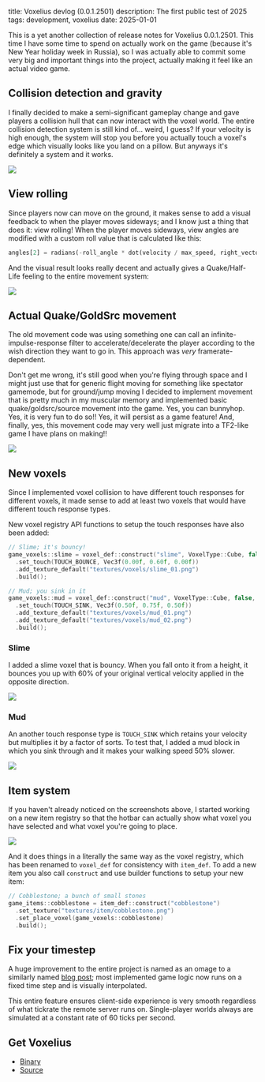 title: Voxelius devlog (0.0.1.2501)
description: The first public test of 2025
tags: development, voxelius
date: 2025-01-01

This is a yet another collection of release notes for Voxelius 0.0.1.2501. This time I have some time to spend on actually work on the game (because it's New Year holiday week in Russia), so I was actually able to commit some very big and important things into the project, actually making it feel like an actual video game.  

## Collision detection and gravity
I finally decided to make a semi-significant gameplay change and gave players a collision hull that can now interact with the voxel world. The entire collision detection system is still kind of... weird, I guess? If your velocity is high enough, the system will stop you before you actually touch a voxel's edge which visually looks like you land on a pillow. But anyways it's definitely a system and it works.  

![](2025-01-01.voxelius-devlog/1735735059638357.png)  

## View rolling
Since players now can move on the ground, it makes sense to add a visual feedback to when the player moves sideways; and I know just a thing that does it: view rolling! When the player moves sideways, view angles are modified with a custom roll value that is calculated like this:  

```python
angles[2] = radians(-roll_angle * dot(velocity / max_speed, right_vector))
```

And the visual result looks really decent and actually gives a Quake/Half-Life feeling to the entire movement system:  

![](2025-01-01.voxelius-devlog/1735735171378001.png)  

## Actual Quake/GoldSrc movement
The old movement code was using something one can call an infinite-impulse-response filter to accelerate/decelerate the player according to the wish direction they want to go in. This approach was _very_ framerate-dependent.  

Don't get me wrong, it's still good when you're flying through space and I might just use that for generic flight moving for something like spectator gamemode, but for ground/jump moving I decided to implement movement that is pretty much in my muscular memory and implemented basic quake/goldsrc/source movement into the game. Yes, you can bunnyhop. Yes, it is very fun to do so!! Yes, it will persist as a game feature! And, finally, yes, this movement code may very well just migrate into a TF2-like game I have plans on making!!

![](2025-01-01.voxelius-devlog/1735570429932908.png)  

## New voxels
Since I implemented voxel collision to have different touch responses for different voxels, it made sense to add at least two voxels that would have different touch response types.  

New voxel registry API functions to setup the touch responses have also been added:  

```c++
// Slime; it's bouncy!
game_voxels::slime = voxel_def::construct("slime", VoxelType::Cube, false, true)
  .set_touch(TOUCH_BOUNCE, Vec3f(0.00f, 0.60f, 0.00f))
  .add_texture_default("textures/voxels/slime_01.png")
  .build();
```

```c++
// Mud; you sink in it
game_voxels::mud = voxel_def::construct("mud", VoxelType::Cube, false, false)
  .set_touch(TOUCH_SINK, Vec3f(0.50f, 0.75f, 0.50f))
  .add_texture_default("textures/voxels/mud_01.png")
  .add_texture_default("textures/voxels/mud_02.png")
  .build();
```

### Slime
I added a slime voxel that is bouncy. When you fall onto it from a height, it bounces you up with 60% of your original vertical velocity applied in the opposite direction.  

![](2025-01-01.voxelius-devlog/1735736207730185.png)  

### Mud
An another touch response type is `TOUCH_SINK` which retains your velocity but multiplies it by a factor of sorts. To test that, I added a mud block in which you sink through and it makes your walking speed 50% slower.  

![](2025-01-01.voxelius-devlog/1735736350521326.png)

## Item system
If you haven't already noticed on the screenshots above, I started working on a new item registry so that the hotbar can actually show what voxel you have selected and what voxel you're going to place.  

![](2025-01-01.voxelius-devlog/1735736350521326.hotbar.png)

And it does things in a literally the same way as the voxel registry, which has been renamed to `voxel_def` for consistency with `item_def`. To add a new item you also call `construct` and use builder functions to setup your new item:  

```c++
// Cobblestone; a bunch of small stones
game_items::cobblestone = item_def::construct("cobblestone")
  .set_texture("textures/item/cobblestone.png")
  .set_place_voxel(game_voxels::cobblestone)
  .build();
```

## Fix your timestep
A huge improvement to the entire project is named as an omage to a similarly named [blog post](https://gafferongames.com/post/fix_your_timestep/); most implemented game logic now runs on a fixed time step and is visually interpolated.  

This entire feature ensures client-side experience is very smooth regardless of what tickrate the remote server runs on. Single-player worlds always are simulated at a constant rate of 60 ticks per second.  

## Get Voxelius

* [Binary](https://github.com/untolabs/voxelius/releases/tag/0.0.1.2501)  
* [Source](https://github.com/untolabs/voxelius)  
